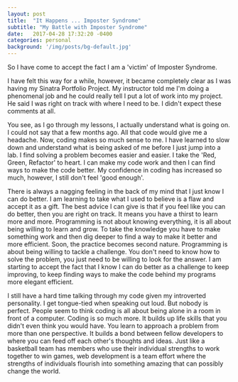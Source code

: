 ```yaml
---
layout: post
title:  "It Happens ... Imposter Syndrome"
subtitle: "My Battle with Imposter Syndrome"
date:   2017-04-28 17:32:20 -0400
categories: personal
background: '/img/posts/bg-default.jpg'
---
```


So I have come to accept the fact I am a 'victim' of Imposter Syndrome. 

I have felt this way for a while, however, it became completely clear as I was having my Sinatra Portfolio Project. My instructor told me I'm doing a phenomenal job and he could really tell I put a lot of work into my project. He said I was right on track with where I need to be. I  didn't expect these comments at all.

You see, as I go through my lessons, I actually understand what is going on. I could not say that a few months ago. All that code would give me a headache. Now, coding makes so much sense to me. I have learned to slow down and understand what is being asked of me before I just jump into a lab. I find solving a problem becomes easier and easier. I take the 'Red, Green, Refactor' to heart. I can make my code work and then I can find ways to make the code better. My confidence in coding has increased so much, however, I still don't feel 'good enough'. 

There is always a nagging feeling in the back of my mind that I just know I can do better. I am learning to take what I used to believe is a flaw and accept it as a gift. The best advice I can give is that if you feel like you can do better, then you are right on track. It means you have a thirst to learn more and more. Programming is not about knowing everything, it is all about being willing to learn and grow. To take the knowledge you have to make something work and then dig deeper to find a way to make it better and more efficient. Soon, the practice becomes second nature. Programming is about being willing to tackle a challenge. You don't need to know how to solve the problem, you just need to be willing to look for the answer. I am starting to accept the fact that I know I can do better as a challenge to keep improving, to keep finding ways to make the code behind my programs more elegant efficient.

I still have a hard time talking through my code given my introverted personality. I get tongue-tied when speaking out loud. But nobody is perfect. People seem to think coding is all about being alone in a room in front of a computer. Coding is so much more. It builds up life skills that you didn't even think you would have. You learn to approach a problem from more than one perspective. It builds a bond between fellow developers to where you can feed off each other's thoughts and ideas.  Just like a basketball team has members who use their individual strengths to work together to win games, web development is a team effort where the strengths of individuals flourish into something amazing that can possibly change the world.
